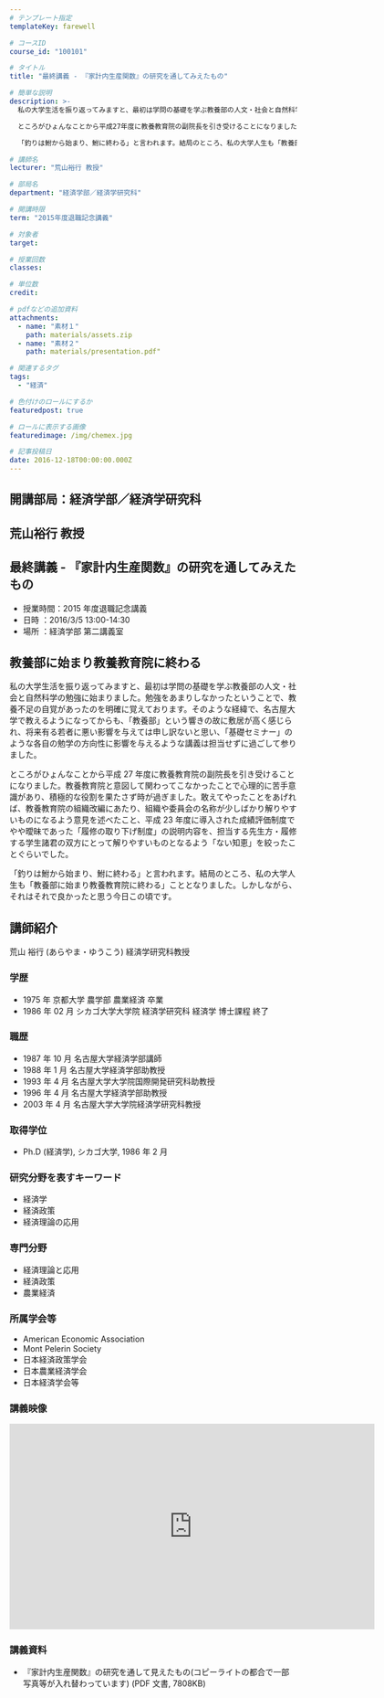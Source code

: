 ```yaml
---
# テンプレート指定
templateKey: farewell

# コースID
course_id: "100101"

# タイトル
title: "最終講義 - 『家計内生産関数』の研究を通してみえたもの"

# 簡単な説明
description: >-
  私の大学生活を振り返ってみますと、最初は学問の基礎を学ぶ教養部の人文・社会と自然科学の勉強に始まりました。勉強をあまりしなかったということで、教養不足の自覚があったのを明確に覚えております。そのような経緯で、名古屋大学で教えるようになってからも、「教養部」という響きの故に敷居が高く感じられ、将来有る若者に悪い影響を与えては申し訳ないと思い、「基礎セミナー」のような各自の勉学の方向性に影響を与えるような講義は担当せずに過ごして参りました。 

  ところがひょんなことから平成27年度に教養教育院の副院長を引き受けることになりました。教養教育院と意図して関わってこなかったことで心理的に苦手意識があり、積極的な役割を果たさず時が過ぎました。敢えてやったことをあげれば、教養教育院の組織改編にあたり、組織や委員会の名称が少しばかり解りやすいものになるよう意見を述べたこと、平成23年度に導入された成績評価制度でやや曖昧であった「履修の取り下げ制度」の説明内容を、担当する先生方・履修する学生諸君の双方にとって解りやすいものとなるよう「ない知恵」を絞ったことぐらいでした。

  「釣りは鮒から始まり、鮒に終わる」と言われます。結局のところ、私の大学人生も「教養部に始まり教養教育院に終わる」こととなりました。しかしながら、それはそれで良かったと思う今日この頃です。

# 講師名
lecturer: "荒山裕行 教授"

# 部局名
department: "経済学部／経済学研究科"

# 開講時限
term: "2015年度退職記念講義"

# 対象者
target:

# 授業回数
classes:

# 単位数
credit:

# pdfなどの追加資料
attachments:
  - name: "素材１"
    path: materials/assets.zip
  - name: "素材２"
    path: materials/presentation.pdf"

# 関連するタグ
tags:
  - "経済"

# 色付けのロールにするか
featuredpost: true

# ロールに表示する画像
featuredimage: /img/chemex.jpg

# 記事投稿日
date: 2016-12-18T00:00:00.000Z
---
```


## 開講部局：経済学部／経済学研究科

## 荒山裕行 教授

## 最終講義 - 『家計内生産関数』の研究を通してみえたもの

- 授業時間：2015 年度退職記念講義
- 日時 ：2016/3/5 13:00-14:30
- 場所 ：経済学部 第二講義室

## 教養部に始まり教養教育院に終わる

私の大学生活を振り返ってみますと、最初は学問の基礎を学ぶ教養部の人文・社会と自然科学の勉強に始まりました。勉強をあまりしなかったということで、教養不足の自覚があったのを明確に覚えております。そのような経緯で、名古屋大学で教えるようになってからも、「教養部」という響きの故に敷居が高く感じられ、将来有る若者に悪い影響を与えては申し訳ないと思い、「基礎セミナー」のような各自の勉学の方向性に影響を与えるような講義は担当せずに過ごして参りました。

ところがひょんなことから平成 27 年度に教養教育院の副院長を引き受けることになりました。教養教育院と意図して関わってこなかったことで心理的に苦手意識があり、積極的な役割を果たさず時が過ぎました。敢えてやったことをあげれば、教養教育院の組織改編にあたり、組織や委員会の名称が少しばかり解りやすいものになるよう意見を述べたこと、平成 23 年度に導入された成績評価制度でやや曖昧であった「履修の取り下げ制度」の説明内容を、担当する先生方・履修する学生諸君の双方にとって解りやすいものとなるよう「ない知恵」を絞ったことぐらいでした。

「釣りは鮒から始まり、鮒に終わる」と言われます。結局のところ、私の大学人生も「教養部に始まり教養教育院に終わる」こととなりました。しかしながら、それはそれで良かったと思う今日この頃です。

## 講師紹介

荒山 裕行 (あらやま・ゆうこう) 経済学研究科教授

### 学歴

- 1975 年 京都大学 農学部 農業経済 卒業
- 1986 年 02 月 シカゴ大学大学院 経済学研究科 経済学 博士課程 終了

### 職歴

- 1987 年 10 月 名古屋大学経済学部講師
- 1988 年 1 月 名古屋大学経済学部助教授
- 1993 年 4 月 名古屋大学大学院国際開発研究科助教授
- 1996 年 4 月 名古屋大学経済学部助教授
- 2003 年 4 月 名古屋大学大学院経済学研究科教授

### 取得学位

- Ph.D (経済学), シカゴ大学, 1986 年 2 月

### 研究分野を表すキーワード

- 経済学
- 経済政策
- 経済理論の応用

### 専門分野

- 経済理論と応用
- 経済政策
- 農業経済

### 所属学会等

- American Economic Association
- Mont Pelerin Society
- 日本経済政策学会
- 日本農業経済学会
- 日本経済学会等

### 講義映像

<iframe src="https://nuvideo.media.nagoya-u.ac.jp/embed/01def446435f09b92ccb059f8c0f6e3ed9df0678/autostart/false/caption/true" width="640" height="360" frameborder="0" allowfullscreen></iframe>

### 講義資料

- 『家計内生産関数』の研究を通して見えたもの(コピーライトの都合で一部写真等が入れ替わっています) (PDF 文書, 7808KB)
